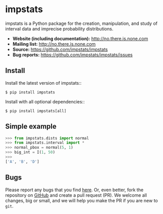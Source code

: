 impstats
========

impstats is a Python package for the creation, manipulation,
and study of interval data and imprecise probability distributions.

- **Website (including documentation):** http://no.there.is.none.com
- **Mailing list:** http://no.there.is.none.com
- **Source:** https://github.com/impstats/impstats
- **Bug reports:** https://github.com/impstats/impstats/issues

Install
-------

Install the latest version of impstats::

    $ pip install impstats

Install with all optional dependencies::

    $ pip install impstats[all]


Simple example
--------------

```python
>>> from impstats.dists import normal
>>> from impstats.interval import *
>>> normal_pbox = normal(5, 1)
>>> big_int = I(1, 50)
>>> 
['A', 'B', 'D']
```

Bugs
----

Please report any bugs that you find [here](https://github.com/impstats/impstats/issues).
Or, even better, fork the repository on [GitHub](https://github.com/impstats/impstats>)
and create a pull request (PR). We welcome all changes, big or small, and we
will help you make the PR if you are new to `git`.

